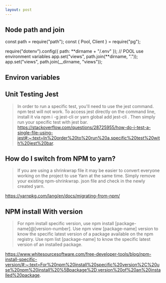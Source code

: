 ```yaml
---
layout: post
---
```


## Node path and join

const path = require("path");
const { Pool, Client } = require("pg");

require("dotenv").config({ path: **dirname + "/.env" }); // POOL use environment variables
app.set("views", path.join(**dirname, "."));
app.set("views", path.join(\_\_dirname, "views"));

## Environ variables

## Unit Testing Jest

> In order to run a specific test, you'll need to use the jest command. npm test will not work. To access jest directly on the command line, install it via npm i -g jest-cli or yarn global add jest-cli . Then simply run your specific test with jest bar.
> https://stackoverflow.com/questions/28725955/how-do-i-test-a-single-file-using-jest#:~:text=In%20order%20to%20run%20a,specific%20test%20with%20jest%20bar.

## How do I switch from NPM to yarn?

> If you are using a shrinkwrap file it may be easier to convert everyone working on the project to use Yarn at the same time. Simply remove your existing npm-shrinkwrap. json file and check in the newly created yarn.

https://yarnpkg.com/lang/en/docs/migrating-from-npm/

## NPM install With version

> For npm install specific version, use npm install [package-name]@[version-number]. Use npm view [package-name] version to know the specific latest version of a package available on the npm registry. Use npm list [package-name] to know the specific latest version of an installed package.

https://www.whitesourcesoftware.com/free-developer-tools/blog/npm-install-specific-version/#:~:text=For%20npm%20install%20specific%20version%2C%20use%20npm%20install%20%5Bpackage%2D,version%20of%20an%20installed%20package.
